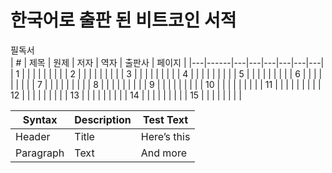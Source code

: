 # 한국어로 출판 된 비트코인 서적

필독서  
| # | 제목 | 원제 | 저자 | 역자 | 출판사 | 페이지 |
|---|------|---|---|---|---|---|---|
| 1  |      |   |   |   |   |   |   |
| 2  |      |   |   |   |   |   |   |
| 3  |      |   |   |   |   |   |   |
| 4  |      |   |   |   |   |   |   |
| 5  |      |   |   |   |   |   |   |
| 6  |      |   |   |   |   |   |   |
| 7  |      |   |   |   |   |   |   |
| 8  |      |   |   |   |   |   |   |
| 9  |      |   |   |   |   |   |   |
| 10  |      |   |   |   |   |   |   |
| 11  |      |   |   |   |   |   |   |
| 12  |      |   |   |   |   |   |   |
| 13  |      |   |   |   |   |   |   |
| 14  |      |   |   |   |   |   |   |
| 15  |      |   |   |   |   |   |   |

| Syntax     | Description | Test Text |
|------------|-------------|-----------|
| Header     | Title       | Here’s this |
| Paragraph  | Text        | And more  |
